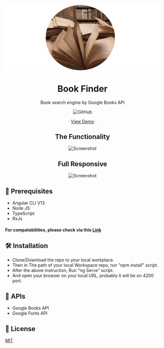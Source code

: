 <div align="center">
  <a href="https://github.com/github_username/repo_name">
    <img src="https://github.com/MaorLev/assets/blob/master/.github/book-finder/screenshoots/book-finder-logo.jpg" alt="Logo">
  </a>
  <h1>Book Finder</h1>
  <p>Book search engine by Google Books API</p>
  <p>
    <img alt="GitHub" src="https://img.shields.io/github/license/avivharuzi/readme-template?style=for-the-badge">
  </p>
  <p>
    ·
    <a href="https://maorlev.github.io/book-finder/" target="_blank">View Demo</a>
    ·
  </p>
  <h2>The Functionality</h2>
  <img src="https://github.com/MaorLev/assets/blob/master/.github/book-finder/Gif's%20animation/functionalities%20animation.gif" alt="Screenshot">
  <h2>Full Responsive</h2>
  <img src="https://github.com/MaorLev/assets/blob/master/.github/book-finder/Gif's%20animation/responsibility.gif" alt="Screenshot">
</div>


## 🎯 Prerequisites
  - Angular CLI V13
  - Node JS
  - TypeScript
  - RxJs
  <h4>For compatabilities, please check via this <a href="https://gist.github.com/LayZeeDK/c822cc812f75bb07b7c55d07ba2719b3" >Link</a> </h4>
  
## 🛠️ Installation
 - Clone/Download the repo to your local workplace.
 - Then in The path of your local Workspace repo,
   run "npm install" script.
 - After the above instruction, Run "ng Serve" script.
 - And open your browser on your local URL, probably it will be on 4200 port.
  
## 🔧 APIs
- Google Books API
- Google Fonts API


## 📜 License

[MIT](LICENSE)
